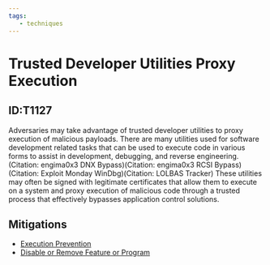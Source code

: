 ```yaml
---
tags:
   - techniques
---
```

# Trusted Developer Utilities Proxy Execution
## ID:T1127
Adversaries may take advantage of trusted developer utilities to proxy execution of malicious payloads. There are many utilities used for software development related tasks that can be used to execute code in various forms to assist in development, debugging, and reverse engineering.(Citation: engima0x3 DNX Bypass)(Citation: engima0x3 RCSI Bypass)(Citation: Exploit Monday WinDbg)(Citation: LOLBAS Tracker) These utilities may often be signed with legitimate certificates that allow them to execute on a system and proxy execution of malicious code through a trusted process that effectively bypasses application control solutions.
## Mitigations
* [Execution Prevention](/mitre/mitigations/M1038)
* [Disable or Remove Feature or Program](/mitre/mitigations/M1042)

